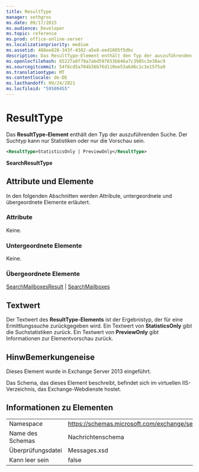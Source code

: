 ```yaml
---
title: ResultType
manager: sethgros
ms.date: 09/17/2015
ms.audience: Developer
ms.topic: reference
ms.prod: office-online-server
ms.localizationpriority: medium
ms.assetid: 488ee828-343f-4382-a5e8-eed1005f5dbc
description: Das ResultType-Element enthält den Typ der auszuführenden Suche. Der Suchtyp kann nur Statistiken oder nur die Vorschau sein.
ms.openlocfilehash: 65227a8f79a7abd597653b646a7c3985c3e38ac9
ms.sourcegitcommit: 54f6cd5a704b36b76d110ee53a6d6c1c3e15f5a9
ms.translationtype: MT
ms.contentlocale: de-DE
ms.lasthandoff: 09/24/2021
ms.locfileid: "59509455"
---
```

# <a name="resulttype"></a>ResultType

Das **ResultType-Element** enthält den Typ der auszuführenden Suche. Der Suchtyp kann nur Statistiken oder nur die Vorschau sein. 
  
```XML
<ResultType>StatisticsOnly | PreviewOnly</ResultType>
```

 **SearchResultType**
## <a name="attributes-and-elements"></a>Attribute und Elemente

In den folgenden Abschnitten werden Attribute, untergeordnete und übergeordnete Elemente erläutert.
  
### <a name="attributes"></a>Attribute

Keine.
  
### <a name="child-elements"></a>Untergeordnete Elemente

Keine.
  
### <a name="parent-elements"></a>Übergeordnete Elemente

[SearchMailboxesResult](searchmailboxesresult.md)  |  [SearchMailboxes](searchmailboxes.md)
  
## <a name="text-value"></a>Textwert

Der Textwert des **ResultType-Elements** ist der Ergebnistyp, der für eine Ermittlungssuche zurückgegeben wird. Ein Textwert von **StatisticsOnly** gibt die Suchstatistiken zurück. Ein Textwert von **PreviewOnly** gibt Informationen zur Elementvorschau zurück. 
  
## <a name="remarks"></a>HinwBemerkungeneise

Dieses Element wurde in Exchange Server 2013 eingeführt.
  
Das Schema, das dieses Element beschreibt, befindet sich im virtuellen IIS-Verzeichnis, das Exchange-Webdienste hostet.
  
## <a name="element-information"></a>Informationen zu Elementen

|||
|:-----|:-----|
|Namespace  <br/> |https://schemas.microsoft.com/exchange/services/2006/messages  <br/> |
|Name des Schemas  <br/> |Nachrichtenschema  <br/> |
|Überprüfungsdatei  <br/> |Messages.xsd  <br/> |
|Kann leer sein  <br/> |false  <br/> |
   

